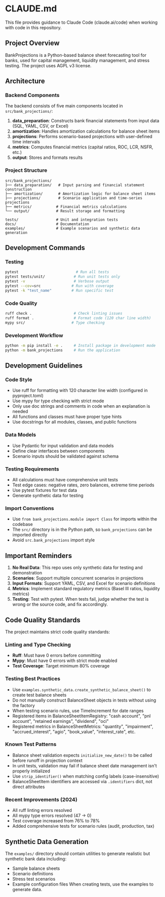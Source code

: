 # CLAUDE.md

This file provides guidance to Claude Code (claude.ai/code) when working with code in this repository.

## Project Overview

BankProjections is a Python-based balance sheet forecasting tool for banks, used for capital management, liquidity management, and stress testing. The project uses AGPL v3 license.

## Architecture

### Backend Components

The backend consists of five main components located in `src/bank_projections/`:

1. **data_preparation**: Constructs bank financial statements from input data (SQL, YAML, CSV, or Excel)
2. **amortization**: Handles amortization calculations for balance sheet items
3. **projections**: Performs scenario-based projections with user-defined time intervals
4. **metrics**: Computes financial metrics (capital ratios, ROC, LCR, NSFR, etc.)
5. **output**: Stores and formats results

### Project Structure

```
src/bank_projections/
├── data_preparation/   # Input parsing and financial statement construction
├── amortization/       # Amortization logic for balance sheet items  
├── projections/        # Scenario application and time-series projections
├── metrics/           # Financial metrics calculations
└── output/            # Result storage and formatting

tests/                 # Unit and integration tests
docs/                  # Documentation
examples/              # Example scenarios and synthetic data generation
```

## Development Commands

### Testing
```bash
pytest                          # Run all tests
pytest tests/unit/             # Run unit tests only
pytest -v                      # Verbose output
pytest --cov=src              # Run with coverage
pytest -k "test_name"         # Run specific test
```

### Code Quality
```bash
ruff check .                   # Check linting issues
ruff format .                  # Format code (120 char line width)
mypy src/                     # Type checking
```

### Development Workflow
```bash
python -m pip install -e .     # Install package in development mode
python -m bank_projections     # Run the application
```

## Development Guidelines

### Code Style
- Use ruff for formatting with 120 character line width (configured in pyproject.toml)
- Use mypy for type checking with strict mode
- Only use doc strings and comments in code when an explanation is needed
- All functions and classes must have proper type hints
- Use docstrings for all modules, classes, and public functions

### Data Models
- Use Pydantic for input validation and data models
- Define clear interfaces between components
- Scenario inputs should be validated against schema

### Testing Requirements
- All calculations must have comprehensive unit tests
- Test edge cases: negative rates, zero balances, extreme time periods
- Use pytest fixtures for test data
- Generate synthetic data for testing

### Import Conventions
- Use `from bank_projections.module import Class` for imports within the codebase
- The `src/` directory is in the Python path, so `bank_projections` can be imported directly
- Avoid `src.bank_projections` import style

## Important Reminders

1. **No Real Data**: This repo uses only synthetic data for testing and demonstration
2. **Scenarios**: Support multiple concurrent scenarios in projections
3. **Input Formats**: Support YAML, CSV, and Excel for scenario definitions
4. **Metrics**: Implement standard regulatory metrics (Basel III ratios, liquidity metrics)
5. **Testing**: Test with pytest. When tests fail, judge whether the test is wrong or the source code, and fix accordingly.

## Code Quality Standards

The project maintains strict code quality standards:

### Linting and Type Checking
- **Ruff**: Must have 0 errors before committing
- **Mypy**: Must have 0 errors with strict mode enabled
- **Test Coverage**: Target minimum 80% coverage

### Testing Best Practices
- Use `examples.synthetic_data.create_synthetic_balance_sheet()` to create test balance sheets
- Do not manually construct BalanceSheet objects in tests without using the factory
- When testing scenario rules, use TimeIncrement for date ranges
- Registered items in BalanceSheetItemRegistry: "cash account", "pnl account", "retained earnings", "dividend", "oci"
- Registered metrics in BalanceSheetMetrics: "quantity", "impairment", "accrued_interest", "agio", "book_value", "interest_rate", etc.

### Known Test Patterns
- Balance sheet validation expects `initialize_new_date()` to be called before runoff in projection context
- In unit tests, validation may fail if balance sheet date management isn't properly initialized
- Use `strip_identifier()` when matching config labels (case-insensitive)
- BalanceSheetItem identifiers are accessed via `.identifiers` dict, not direct attributes

### Recent Improvements (2024)
- All ruff linting errors resolved
- All mypy type errors resolved (47 → 0)
- Test coverage increased from 76% to 78%
- Added comprehensive tests for scenario rules (audit, production, tax)

## Synthetic Data Generation

The `examples/` directory should contain utilities to generate realistic but synthetic bank data including:
- Sample balance sheets
- Scenario definitions
- Stress test scenarios
- Example configuration files
When creating tests, use the examples to generate data.
